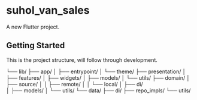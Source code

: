 # suhol_van_sales

A new Flutter project.

## Getting Started

This is the project structure, will follow through development.

└── lib/
    ├── app/
    │   ├── entrypoint/
    │   └── theme/
    ├── presentation/
    │   ├── features/
    │   ├── widgets/
    │   ├── models/
    │   └── utils/
    ├── domain/
    │   ├── source/
    │   │   ├── remote/
    │   │   └── local/
    │   ├── di/  
    │   ├── models/
    │   └── utils/
    └── data/
        ├── di/
        ├── repo_impls/
        └── utils/  